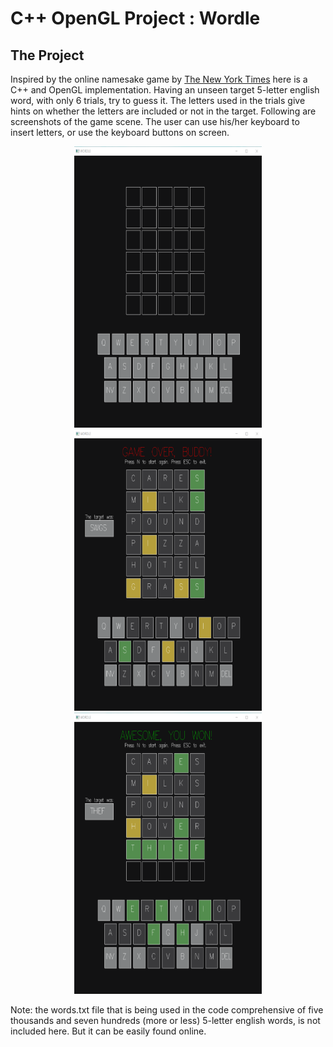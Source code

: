 # C++ OpenGL Project : Wordle

## The Project
Inspired by the online namesake game by [The New York Times](https://www.nytimes.com/games/wordle/index.html) here is a C++ and OpenGL implementation. Having an unseen target 5-letter english word,
with only 6 trials, try to guess it. The letters used in the trials give hints on whether the letters are included or not in the target. Following are screenshots of the game scene.
The user can use his/her keyboard to insert letters, or use the keyboard buttons on screen.

<div align=center>
  <figure>
    <img src="https://github.com/MicheleZito/OpenGL-Projects/blob/main/Wordle/images/wordle_window.png" height="450" width = "300"/>
    <img src="https://github.com/MicheleZito/OpenGL-Projects/blob/main/Wordle/images/wordle_gameover.png" height="450" width = "300"/>
    <img src="https://github.com/MicheleZito/OpenGL-Projects/blob/main/Wordle/images/wordle_citory.png" height="450" width = "300"/>
  </figure>
</div>

Note: the words.txt file that is being used in the code comprehensive of five thousands and seven hundreds (more or less) 5-letter english words, is not included here. But it can be easily found online.
